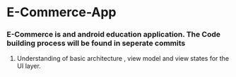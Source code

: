 # E-Commerce-App

### E-Commerce is and android education application. The Code building process will be found in seperate commits

1. Understanding of basic architecture , view model and view states for the UI layer.
